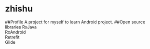 # zhishu
##Profile
A project for myself to learn Android project.
##Open source libraries
RxJava  
RxAndroid  
Retrefit  
Glide


